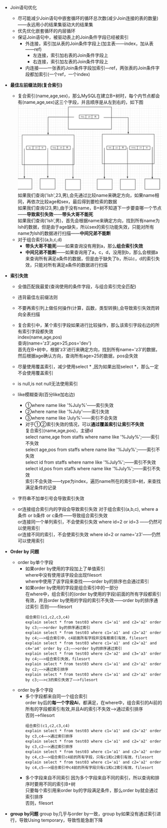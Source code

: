 * Join语句优化
  * 尽可能减少Join语句中嵌套循环的循环总次数(减少Join连接的表的数量)——永远用小的结果集驱动大的结果集   
  * 优先优化嵌套循环的内层循环
  * 保证Join语句中，被驱动表上的Join条件字段已经被索引  
    * 外连接，索引加从表的Join条件字段上(加主表——index，加从表——ref)
      * 左连接，索引加右表的Join条件字段上
      * 右连接，索引加左表的Join条件字段上
    * 内连接——一张表的Join条件字段加索引—ref，两张表的Join条件字段都加索引(一个ref，一个index)  
  

* **最佳左前缀法则(复合索引)**     
  * 复合索引(name,age,sex)，那么MySQL在建立B+树时，每个内节点都会有(name,age,sex)这三个字段，并且顺序是从左到右的，如下图   
    ![alt 属性文本](p/img_5.png)  
    如果我们查询('lsh',23,男),会先通过比较name来确定方向，如果name相同，再依次比较age和sex，最后得到要检索的数据  
    如果我们查询(23,男),由于没有name，B+树不知道下一步要查哪一个节点——**导致索引失效**——**带头大哥不能死**    
    如果我们查询('lsh’,男)，首先会根据name来确定方向，找到所有name为lsh的数据，但是由于age缺失，所以sex的索引功能失效，只能对所有name为lsh的数据进行扫描——**中间兄弟不能断**
  * 对于组合索引(a,b,c,d)  
    * **带头大哥不能死**——如果查询没有用到a，那么**组合索引失效**   
    * **中间兄弟不能断**——如果查询用了a，c，d，没用到b，那么会根据a来查询所有满足a条件的数据，但是由于缺失了b，所以c，d的索引失效，只能对所有满足a条件的数据进行扫描  
  
  


* **索引失效**  
  * 全值匹配我最爱(查询使用的条件字段，与组合索引完全匹配)
  * 违背最佳左前缀法则
  * 不要再索引列上做任何操作(计算，函数，类型转换),会导致索引失效而转向全表扫描  
  * 复合索引中，某个索引字段如果进行比较操作，那么该索引字段右边的所有索引字段都失效     
    index(name,age,pos)   
    查询(name='z3',age>25,pos='dev')   
    首先在B+树中，根据‘z3'进行来确定方向，找到所有name='z3'的数据，然后根据age确认方向，查询所有age>25的数据，pos会失效   
    
  * 尽量使用覆盖索引，减少使用select * ,因为如果出现select *，那么一定不会使用覆盖索引   
  * is null,is not null无法使用索引
  * like模糊查询(百分like加右边)   
    * ①where name like '%July%'——索引失效
    * ②where name like '%July'——索引失效 
    * ③where name like 'July%'——索引不会失效  
    * 对于①②索引失效的情况，可以**通过覆盖索引让索引不失效**   
      复合索引(name,age,pos)，主键id   
      select name,age from staffs where name like '%July%';——索引不失效   
      select age,pos from staffs where name like '%July%';——索引不失效   
      select id from staffs where name like '%July%';——索引不失效   
      select id,pos from staffs where name like '%July%';——索引不失效   
      索引不会失效——type为index，遍历name所在的索引B+树，来查找满足条件的记录  
  * 字符串不加单引号会导致索引失效  
  * or连接组合索引内的字段会导致索引失效 对于组合索引(a,b,c),  where a条件 or b条件 or c条件——导致组合索引失效       
    or连接同一个单列索引，不会使索引失效 where id=2 or id=3 ——仍然可以使用索引     
    or连接不同的索引，不会使索引失效 where id=2 or name='z3'——仍然可以使用索引   
    

* **Order by 问题**   
  * order by单个字段  
     * 如果order by使用的字段加上了单值索引    
       where中没有使用该字段会出现filesort    
       where中使用了该字段来查找——order by的排序也会通过索引  
     * 如果order by使用的字段是组合索引中的一部分     
       在where中，组合索引的(order by使用的字段)前面的所有字段都索引有效，并且order by使用的字段的索引不失效——order by的排序通过索引
       否则——filesort
        ```
        组合索引(c1,c2,c3,c4)  
        explain select * from test03 where c1='a1' and c2='a2' order by c3;——>order by的排序通过索引
        explain select * from test03 where c1='a1' and c2='a2' order by c4;——>组合索引中，c4前面所有字段并没有都索引有效，filesort  
        explain select * from test03 where c1='a1' and c2='a2' and c4='a4' order by c3;——>order by的排序通过索引  
        explain select * from test03 where c2='a2' and c3='a3' order by c4;——>组合索引失效，filesort  
        explain select * from test03 where c1='a1' and c2>'a2' order by c2;——>通过索引排序  
        explain select * from test03 where c1='a1' and c2>'a2' order by c3;——>c3的索引失效了——>filesort
        ```  
  * order by多个字段 
     * 多个字段都来自同一个组合索引    
       order by后的**每一个字段Ai**，都满足，在where中，组合索引的Ai前的所有的字段都索引有效,并且Ai的索引不失效——>通过索引排序   
       否则——>filesort  
        ```
        组合索引(c1,c2,c3,c4)  
        explain select * from test03 where c1='a1' and c2='a2' order by c3,c4——>通过索引排序    
        explain select * from test03 where c1='a1' and c2='a2' order by c3,c2——>通过索引排序
        explain select * from test03 where c1='a1' and c2='a2' order by c4,c3——>组合索引c4前的所有字段，只有c1和c2索引有效，filesort
        explain select * from test03 where c1='a1' and c2='a2' order by c4,c5——>组合索引中c4前的所有字段只有c1和c2索引有效，filesort
        ```  
     * 多个字段来自不同索引 
       因为多个字段来自不同的索引，所以查询和排序时要用不同的索引B+树     
       只要每个索引用来order by的字段满足条件，那么order by就会通过索引排序   
       否则，filesort   
  

* **group by问题** 
  group by几乎与order by一致，group by如果没有通过索引进行，导致Using temporary，导致性能急剧下降